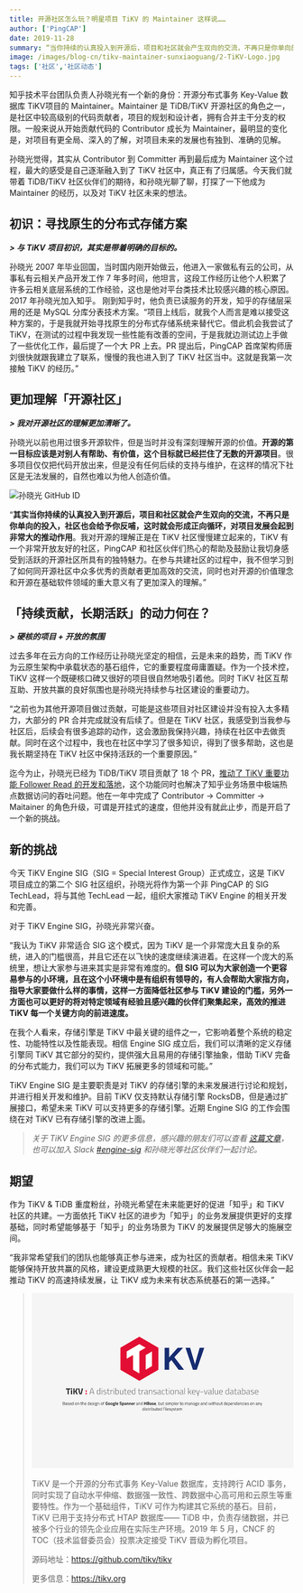 ```yaml
---
title: 开源社区怎么玩？明星项目 TiKV 的 Maintainer 这样说……
author: ['PingCAP']
date: 2019-11-28
summary: “当你持续的认真投入到开源后，项目和社区就会产生双向的交流，不再只是你单向的投入，社区也会给予你反哺，这时就会形成正向循环，对项目发展会起到非常大的推动作用。”
image: /images/blog-cn/tikv-maintainer-sunxiaoguang/2-TiKV-Logo.jpg
tags: ['社区','社区动态']
---
```



知乎技术平台团队负责人孙晓光有一个新的身份：开源分布式事务 Key-Value 数据库 TiKV项目的 Maintainer。Maintainer 是 TiDB/TiKV 开源社区的角色之一，是社区中较高级别的代码贡献者，项目的规划和设计者，拥有合并主干分支的权限。一般来说从开始贡献代码的 Contributor 成长为 Maintainer，最明显的变化是，对项目有更全局、深入的了解，对项目未来的发展也有独到、准确的见解。

孙晓光觉得，其实从 Contributor 到 Committer 再到最后成为 Maintainer 这个过程，最大的感受是自己逐渐融入到了 TiKV 社区中，真正有了归属感。今天我们就带着 TiDB/TiKV 社区伙伴们的期待，和孙晓光聊了聊，打探了一下他成为 Maintainer 的经历，以及对 TiKV 社区未来的想法。

## 初识：寻找原生的分布式存储方案

***> 与 TiKV 项目初识，其实是带着明确的目标的。***

孙晓光 2007 年毕业回国，当时国内刚开始做云，他进入一家做私有云的公司，从事私有云相关产品开发工作 7 年多时间，他坦言，这段工作经历让他个人积累了许多云相关底层系统的工作经验，这也是他对平台类技术比较感兴趣的核心原因。2017 年孙晓光加入知乎。
刚到知乎时，他负责已读服务的开发，知乎的存储层采用的还是 MySQL 分库分表技术方案。“项目上线后，就我个人而言是难以接受这种方案的，于是我就开始寻找原生的分布式存储系统来替代它。借此机会我尝试了 TiKV，在测试的过程中我发现一些性能有改善的空间，于是我就边测试边上手做了一些优化工作，最后提了一个大 PR 上去。PR 提出后，PingCAP 首席架构师唐刘很快就跟我建立了联系，慢慢的我也进入到了 TiKV 社区当中。这就是我第一次接触 TiKV 的经历。”

## 更加理解「开源社区」


***> 我对开源社区的理解更加清晰了。***

孙晓光以前也用过很多开源软件，但是当时并没有深刻理解开源的价值。**开源的第一目标应该是对别人有帮助、有价值，这个目标就已经拦住了无数的开源项目**。很多项目仅仅把代码开放出来，但是没有任何后续的支持与维护，在这样的情况下社区是无法发展的，自然也难以为他人创造价值。

![孙晓光 GitHub ID](media/tikv-maintainer-sunxiaoguang/1-GitHub-ID.png)

“**其实当你持续的认真投入到开源后，项目和社区就会产生双向的交流，不再只是你单向的投入，社区也会给予你反哺，这时就会形成正向循环，对项目发展会起到非常大的推动作用**。我对开源的理解正是在 TiKV 社区慢慢建立起来的，TiKV 有一个非常开放友好的社区，PingCAP 和社区伙伴们热心的帮助及鼓励让我切身感受到活跃的开源社区所具有的独特魅力。在参与共建社区的过程中，我不但学习到了如何同开源社区中众多优秀的贡献者更加高效的交流，同时也对开源的价值理念和开源在基础软件领域的重大意义有了更加深入的理解。”

## 「持续贡献，长期活跃」的动力何在？

***> 硬核的项目 + 开放的氛围***

过去多年在云方向的工作经历让孙晓光坚定的相信，云是未来的趋势，而 TiKV 作为云原生架构中承载状态的基石组件，它的重要程度毋庸置疑。作为一个技术控，TiKV 这样一个既硬核口碑又很好的项目很自然地吸引着他。同时 TiKV 社区互帮互助、开放共赢的良好氛围也是孙晓光持续参与社区建设的重要动力。

“之前也为其他开源项目做过贡献，可能是这些项目对社区建设并没有投入太多精力，大部分的 PR 合并完成就没有后续了。但是在 TiKV 社区，我感受到当我参与社区后，后续会有很多追踪的动作，这会激励我保持兴趣，持续在社区中去做贡献。同时在这个过程中，我也在社区中学习了很多知识，得到了很多帮助，这也是我长期坚持在 TiKV 社区中保持活跃的一个重要原因。”

迄今为止，孙晓光已经为 TiDB/TiKV 项目贡献了 18 个 PR，[推动了 TiKV  重要功能 Follower Read 的开发和落地](https://pingcap.com/blog-cn/zhihu-the-story-of-contributing-to-tidb-community/)，这个功能同时也解决了知乎业务场景中极端热点数据访问的吞吐问题。他在一年中完成了 Contributor -> Committer -> Maitainer 的角色升级，可谓是开挂式的速度，但他并没有就此止步，而是开启了一个新的挑战。

## 新的挑战

今天 TiKV Engine SIG（SIG = Special Interest Group）正式成立，这是 TiKV 项目成立的第二个 SIG 社区组织，孙晓光将作为第一个非 PingCAP 的 SIG TechLead，将与其他 TechLead 一起，组织大家推动 TiKV Engine 的相关开发和完善。

对于 TiKV Engine SIG，孙晓光非常兴奋。

“我认为 TiKV 非常适合 SIG 这个模式，因为 TiKV 是一个非常庞大且复杂的系统，进入的门槛很高，并且它还在以飞快的速度继续演进着。在这样一个庞大的系统里，想让大家参与进来其实是非常有难度的。**但 SIG 可以为大家创造一个更容易参与的小环境，且在这个小环境中是有组织有领导的，有人会帮助大家指方向，指导大家要做什么样的事情，这样一方面降低社区参与 TiKV 建设的门槛，另外一方面也可以更好的将对特定领域有经验且感兴趣的伙伴们聚集起来，高效的推进 TiKV 每一个关键方向的前进速度。**

在我个人看来，存储引擎是 TiKV 中最关键的组件之一，它影响着整个系统的稳定性、功能特性以及性能表现。相信 Engine SIG 成立后，我们可以清晰的定义存储引擎同 TiKV 其它部分的契约，提供强大且易用的存储引擎抽象，借助 TiKV 完备的分布式能力，我们可以为 TiKV 拓展更多的领域和可能。”

TiKV Engine SIG 是主要职责是对 TiKV 的存储引擎的未来发展进行讨论和规划，并进行相关开发和维护。目前 TiKV 仅支持默认存储引擎 RocksDB，但是通过扩展接口，希望未来 TiKV 可以支持更多的存储引擎。近期 Engine SIG 的工作会围绕在对 TiKV 已有存储引擎的改进上面。

>*关于 TiKV Engine SIG  的更多信息，感兴趣的朋友们可以查看 [这篇文章](https://pingcap.com/blog-cn/tikv-engine-sig-introduction)，也可以加入 Slack [#engine-sig](https://tikv-wg.slack.com/?redir=%2Fmessages%2Fengine-sig
) 和孙晓光等社区伙伴们一起讨论。*

## 期望

作为 TiKV & TiDB 重度粉丝，孙晓光希望在未来能更好的促进「知乎」和 TiKV 社区的共建。一方面依托 TiKV 社区的进步为「知乎」的业务发展提供更好的支撑基础，同时希望能够基于「知乎」的业务场景为 TiKV 的发展提供足够大的施展空间。

“我非常希望我们的团队也能够真正参与进来，成为社区的贡献者。相信未来 TiKV 能够保持开放共赢的风格，建设更成熟更大规模的社区。我们这些社区伙伴会一起推动 TiKV 的高速持续发展，让 TiKV 成为未来有状态系统基石的第一选择。” 


>![TiKV Logo](media/tikv-maintainer-sunxiaoguang/2-TiKV-Logo.jpg)
>
>TiKV 是一个开源的分布式事务 Key-Value 数据库，支持跨行 ACID 事务，同时实现了自动水平伸缩、数据强一致性、跨数据中心高可用和云原生等重要特性。作为一个基础组件，TiKV 可作为构建其它系统的基石。目前，TiKV 已用于支持分布式 HTAP 数据库—— TiDB 中，负责存储数据，并已被多个行业的领先企业应用在实际生产环境。2019 年 5 月，CNCF 的 TOC（技术监督委员会）投票决定接受 TiKV 晋级为孵化项目。
>
>源码地址：https://github.com/tikv/tikv
>
>更多信息：https://tikv.org

